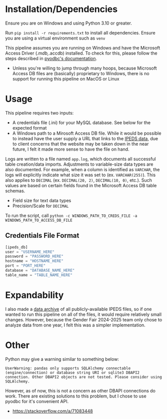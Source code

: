 
# Installation/Dependencies

Ensure you are on Windows and using Python 3.10 or greater.

Run `pip install -r requirements.txt` to install all dependencies. Ensure you are
using a virtual environment such as `venv`

This pipeline assumes you are running on Windows and have the Microsoft Access
Driver (*.mdb,*.accdb) installed. To check for this, please follow the steps
described in [pyodbc's documentation](https://github.com/mkleehammer/pyodbc/wiki/Connecting-to-Microsoft-Access).

- Unless you're willing to jump through many hoops, because Microsoft Access DB
files are (basically) proprietary to Windows, there is no support for running
this pipeline on MacOS or Linux

# Usage

This pipeline requires two inputs:

- A credentials file (.ini) for your MySQL database. See below for the expected
format
- A Windows path to a Mirosoft Access DB file. While it would be possible to
instead have the user supply a URL that links to the [IPEDS data](https://nces.ed.gov/ipeds/use-the-data/download-access-database),
due to client concerns that the website may be taken down in the near future, I
felt it made more sense to have the file on hand.

Logs are written to a file named `app.log`, which documents all successful table
creation/data imports. Adjustments to variable-size data types are also documented.
For example, when a column is identified as `VARCHAR`, the logs will explicitly
indicate what size it was set to (ex. `VARCHAR(255)`). This also applies to
`DECIMAL` (ex. `DECIMAL(20, 2)`, `DECIMAL(10, 0)`, etc.). Such values are based
on certain fields found in the Microsoft Access DB table schemas.

- Field size for text data types
- Precision/Scale for `DECIMAL`

To run the script, call `python -c WINDOWS_PATH_TO_CREDS_FILE -a WINDOWS_PATH_TO_ACCESS_DB_FILE`

## Credentials File Format

```python
[ipeds_db]
user = "USERNAME_HERE"
password = "PASSWORD_HERE"
hostname = "HOSTNAME_HERE"
port = "PORT_HERE"
database = "DATABASE_NAME_HERE"
table_name = "TABLE_NAME_HERE"
```

# Expandability

I also made a [data archive](https://github.com/rhit-shirakrk/ipeds-data-archive) of all publicly-available IPEDS files, so
if one wanted to run this pipeline on all of the files, it would require
relatively small changes. However, because the Gender Fair 2024-2025 team only
chose to analyze data from one year, I felt this was a simpler implementation.

# Other

Python may give a warning similar to something below:

`UserWarning: pandas only supports SQLAlchemy connectable (engine/connection) or database string URI or sqlite3 DBAPI2 connection. Other DBAPI2 objects are not tested. Please consider using SQLAlchemy.`

However, as of now, this is not a concern as other DBAPI connections do work.
There are existing solutions to this problem, but I chose to use pyodbc for it's
convenient API.

- <https://stackoverflow.com/a/71083448>
